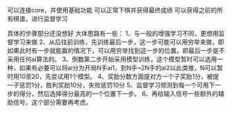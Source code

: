 可以连接core，并使用基础功能
可以正常下棋并获得最终成绩
可以获得之前的所有棋谱，进行监督学习

具体的步骤部分还没想好
大体思路有一些：
1、与一般的增强学习不同，更想用监督学习来做
2、从后往前训练，先训练最后一步，这一步可能可以用穷举来做，即如果此时有一步就能赢的情况下，可以用穷举找到这一步的位置。即最后一步是不采用任何ai算法的。
3、倒数第二步开始采用模型训练，这个模型暂时可以选用一种，如果有必要可以将ai分为开局N手ai1，到N手~2N手的ai2以此类推，N可以暂时用10至20，先尝试用1个模型。
4、奖励分数方面提对方一个子奖励1分，被提一子惩罚1分，胜利奖励10分，失败惩罚10分
5、监督学习预测到每一个可用下一步的得分，然后选择得分最高的一个位置下一步。
6、再给输入信号一些额外的辅助信号，这个部分需要再考虑。